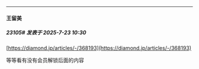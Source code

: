 ﻿
*****

####  王留美  
##### 23105#       发表于 2025-7-23 10:30

[https://diamond.jp/articles/-/368193](https://diamond.jp/articles/-/368193)

等等看有没有会员解锁后面的内容

